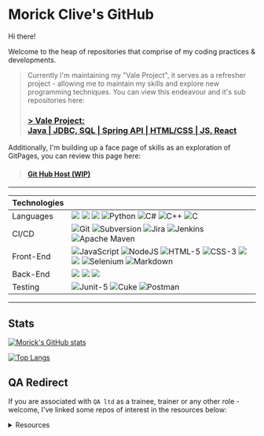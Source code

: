 # Morick Clive's GitHub 

Hi there!

Welcome to the heap of repositories that comprise of my coding practices & developments.

> Currently I'm maintaining my "Vale Project", it serves as a refresher project - allowing me to maintain my skills and explore new programming techniques.
> You can view this endeavour and it's sub repositories here: 
> ### [> Vale Project:</br>Java | JDBC, SQL | Spring API | HTML/CSS | JS, React](https://github.com/MorickClive/Project-Vale#project-vale)

Additionally, I'm building up a face page of skills as an exploration of GitPages, you can review this page here:
> #### [Git Hub Host (WIP)](https://morickclive.github.io/)

---

| Technologies      |       |
| ----------- | ----------- |
| Languages  | ![](https://img.shields.io/badge/Java-ED8B00?style=for-the-badge&logo=java&logoColor=white) ![](https://img.shields.io/badge/Jira-0052CC?style=for-the-badge&logo=Jira&logoColor=white) ![](https://img.shields.io/badge/Lua-2C2D72?style=for-the-badge&logo=lua&logoColor=white)    ![Python](https://img.shields.io/badge/python-3670A0?style=for-the-badge&logo=python&logoColor=ffdd54)  ![C#](https://img.shields.io/badge/c%23-%23239120.svg?style=for-the-badge&logo=c-sharp&logoColor=white) ![C++](https://img.shields.io/badge/c++-%2300599C.svg?style=for-the-badge&logo=c%2B%2B&logoColor=white) ![C](https://img.shields.io/badge/c-%2300599C.svg?style=for-the-badge&logo=c&logoColor=white)  |
|  CI/CD | ![Git](https://img.shields.io/badge/git-%23F05033.svg?style=for-the-badge&logo=git&logoColor=white)  ![Subversion](https://img.shields.io/badge/subversion-1997B5&?logo=subversion&logoColor=white&style=for-the-badge&color=809cc9) ![Jira](https://img.shields.io/badge/jira-%230A0FFF.svg?style=for-the-badge&logo=jira&logoColor=white) ![Jenkins](https://img.shields.io/badge/jenkins-%232C5263.svg?style=for-the-badge&logo=jenkins&logoColor=white) ![Apache Maven](https://img.shields.io/badge/Apache%20Maven-C71A36?style=for-the-badge&logo=Apache%20Maven&logoColor=white)     |
| Front-End | ![JavaScript](https://img.shields.io/badge/JavaScript-323330?style=for-the-badge&logo=javascript&logoColor=F7DF1E)    ![NodeJS](https://img.shields.io/badge/node.js-6DA55F?style=for-the-badge&logo=node.js&logoColor=white)    ![HTML-5](https://img.shields.io/badge/HTML5-E34F26?style=for-the-badge&logo=html5&logoColor=white)   ![CSS-3](https://img.shields.io/badge/CSS3-1572B6?style=for-the-badge&logo=css3&logoColor=white) ![](https://img.shields.io/badge/React-20232A?style=for-the-badge&logo=react&logoColor=61DAFB)  ![](https://img.shields.io/badge/Angular-DD0031?style=for-the-badge&logo=angular&logoColor=white)   ![Selenium](https://img.shields.io/badge/Selenium-43B02A?style=for-the-badge&logo=Selenium&logoColor=white) ![Markdown](https://img.shields.io/badge/Markdown-000000?style=for-the-badge&logo=markdown&logoColor=white)    |
| Back-End  | ![](https://img.shields.io/badge/Spring-6DB33F?style=for-the-badge&logo=spring&logoColor=white) ![](https://img.shields.io/badge/Swagger-85EA2D?style=for-the-badge&logo=Swagger&logoColor=white)   ![](https://img.shields.io/badge/MySQL-005C84?style=for-the-badge&logo=mysql&logoColor=white)   |
| Testing | ![Junit-5](https://img.shields.io/badge/Junit5-25A162?style=for-the-badge&logo=junit5&logoColor=white) ![Cuke](https://img.shields.io/badge/cucumber-1997B5&?logo=cucumber&logoColor=Green&style=for-the-badge&color=304c5a) ![Postman](https://img.shields.io/badge/Postman-FF6C37?style=for-the-badge&logo=postman&logoColor=white)   |

---

## Stats

[![Morick's GitHub stats](https://github-readme-stats.vercel.app/api?username=MorickClive&count_private=true&layout=compact&hide_border=false&theme=darcula&bg_color=00000000)](https://github.com/anuraghazra/github-readme-stats)

[![Top Langs](https://github-readme-stats.vercel.app/api/top-langs/?username=MorickClive&layout=compact&hide_border=false&theme=darcula&bg_color=00000000)](https://github.com/anuraghazra/github-readme-stats)

## QA Redirect

If you are associated with `QA ltd` as a trainee, trainer or any other role - welcome, I've linked some repos of interest in the resources below:
<details>
<summary>Resources</summary>

 ### Repo listings:

|  Git Practice Repositories     | Network Graph link |
| :---  | :--- |
| [Git Feature-Branch Model (Simple)](https://github.com/MorickClive/Vale-Git-Practice) | [Network Graph](https://github.com/MorickClive/Vale-Git-Practice/network) |
| [Git Feature-Branch Model (Active Development)](https://github.com/MorickClive/Vale-Java-Practice)| [Network Graph](https://github.com/MorickClive/Vale-Java-Practice/network) |
 
|  Testing Repositories     | Desc |
| :---  | :--- |
| [Junit Practice - Vending Machine](https://github.com/MorickClive/JunitVendorMachine) | A Java project using Maven; a project</br>that has flaws which are exposed through testing with Junit|


</details>



<!--

```java
public class MorickClive {

  protected String name = "Alan Davies";
  private int age;
  private String location = "Wales, United Kingdom";
  private HashMap<Hobby, String> pursuits = new HashMap<>();
  private List<String> lifeGoals = new ArrayList<>();
  
  private Project currentProject = new Project("VALE", "Skill Refresher");
  
  public MorickClive(){
      super();
      aboutMe();
      code();
  }
  
  private void aboutMe() {
      pursuits.put(Hobby.IT,          "Software Development, Testing, Debugging, Lateral Thinking, Organisation, Mathematics, Automation");
      pursuits.put(Hobby.PHILOSOPHY,  "Perception, Reflection, Empathy, Truth, Mindfulness");
      pursuits.put(Hobby.SCIENCE,     "Objectivity, Awareness, Factual, Pragmatic");
      pursuits.put(Hobby.ART,         "Perception, Design, Lighting(Value, Colour, Texture, Ambient Occlusion), Layering, Colour Theory");
      pursuits.put(Hobby.VIDEO_GAMES, "Teamwork, Problem Solving, Coordination");
      pursuits.put(Hobby.DND,         "Teamwork, Creativity, Adaptive Storytelling, Problem Solving, Cartography");
      
      lifeGoals.add("Strive towards Contentment");
      lifeGoals.add("Moderation; promote balance");
  }
  
  private void code(Project project){
    currentProject = currentProject != null ? currentProject : project.plan();
  
    do{
      currentProject.implement().test().review().rebase().pullRequest().review();
      }while(!currentProject.isComplete);
  }
  
  // TODO: Gettors/Settors, maybe just lombok annotations?
}
```
- 🔭 I’m currently reinforcing/practicing the following topics:
  - [X] Java
  - [ ] SQL
  - [ ] H2
  - [ ] SpringBoot (API)
  - [ ] Junit (TDD, Unit, Integration, System)
  - [ ] REACT
  - [ ] Selenium (BDD, Acceptance Testing)
  - [ ] Cucumber (BDD, Acceptance Testing)
-->

<!--
**MorickClive/MorickClive** is a ✨ _special_ ✨ repository because its `README.md` (this file) appears on your GitHub profile.

Here are some ideas to get you started:

- 🔭 I’m currently working on ...
- 🌱 I’m currently learning ...
- 👯 I’m looking to collaborate on ...
- 🤔 I’m looking for help with ...
- 💬 Ask me about ...
- 📫 How to reach me: ...
- 😄 Pronouns: ...
- ⚡ Fun fact: ...
-->
